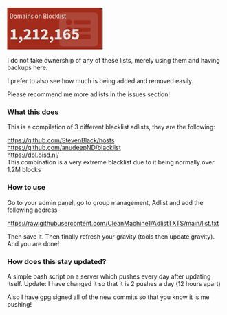 ![alt text](pic.png)

I do not take ownership of any of these lists, merely using them and having 
backups here.

I prefer to also see how much is being added and removed easily.

Please recommend me more adlists in the issues section!

### What this does

This is a compilation of 3 different blacklist adlists, they are the following:

https://github.com/StevenBlack/hosts
<br>
https://github.com/anudeepND/blacklist
<br>
https://dbl.oisd.nl/
<br>
This combination is a very extreme blacklist due to it being normally over 1.2M blocks

### How to use 

Go to your admin panel, go to group management, Adlist and add the following address

https://raw.githubusercontent.com/CleanMachine1/AdlistTXTS/main/list.txt

Then save it.
Then finally refresh your gravity (tools then update gravity).
And you are done!


### How does this stay updated?

A simple bash script on a server which pushes every day after updating itself. 
Update: I have changed it so that it is 2 pushes a day (12 hours apart)

Also I have gpg signed all of the new commits so that you know it is me pushing!
